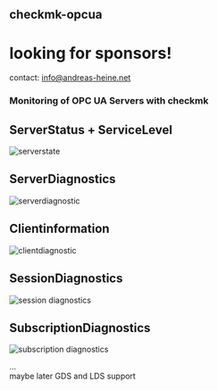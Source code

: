 ## checkmk-opcua   
  
# looking for sponsors!      
contact: info@andreas-heine.net    
  
### Monitoring of OPC UA Servers with checkmk  
   
## ServerStatus + ServiceLevel    
![serverstate](https://user-images.githubusercontent.com/56362817/124394445-c5e7b500-dcff-11eb-8ccd-a7ffc87801f1.PNG)  

## ServerDiagnostics  
![serverdiagnostic](https://user-images.githubusercontent.com/56362817/124394493-fb8c9e00-dcff-11eb-9657-59adbff8cce9.PNG)  

## Clientinformation  
![clientdiagnostic](https://user-images.githubusercontent.com/56362817/124394467-e152c000-dcff-11eb-9aec-3108bdf25529.PNG)  

## SessionDiagnostics  
![session diagnostics](https://user-images.githubusercontent.com/56362817/124394475-e9aafb00-dcff-11eb-910a-54c84f88ab40.PNG)  

## SubscriptionDiagnostics  
![subscription diagnostics](https://user-images.githubusercontent.com/56362817/124394486-f2033600-dcff-11eb-8f96-769c11d95f9b.PNG)  



...  
maybe later GDS and LDS support  
